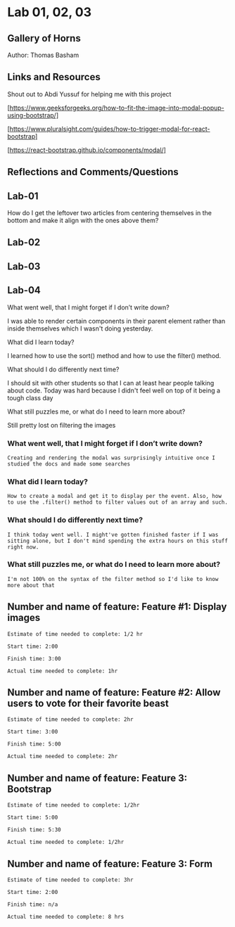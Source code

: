 # Lab 01, 02, 03

## Gallery of Horns

Author: Thomas Basham

## Links and Resources

Shout out to Abdi Yussuf for helping me with this project

[https://www.geeksforgeeks.org/how-to-fit-the-image-into-modal-popup-using-bootstrap/]

[https://www.pluralsight.com/guides/how-to-trigger-modal-for-react-bootstrap]

[https://react-bootstrap.github.io/components/modal/]

## Reflections and Comments/Questions

## Lab-01

How do I get the leftover two articles from centering themselves in the bottom and make it align with the ones above them?

## Lab-02

## Lab-03

## Lab-04

What went well, that I might forget if I don’t write down?

I was able to render certain components in their parent element rather than inside themselves which I wasn't doing yesterday.

What did I learn today?

I learned how to use the sort() method and how to use the filter() method.

What should I do differently next time?

I should sit with other students so that I can at least hear people talking about code. Today was hard because I didn't feel well on top of it being a tough class day

What still puzzles me, or what do I need to learn more about?

Still pretty lost on filtering the images

### What went well, that I might forget if I don’t write down?

    Creating and rendering the modal was surprisingly intuitive once I studied the docs and made some searches

### What did I learn today?

    How to create a modal and get it to display per the event. Also, how to use the .filter() method to filter values out of an array and such.

### What should I do differently next time?

    I think today went well. I might've gotten finished faster if I was sitting alone, but I don't mind spending the extra hours on this stuff right now.

### What still puzzles me, or what do I need to learn more about?

    I'm not 100% on the syntax of the filter method so I'd like to know more about that

## Number and name of feature: Feature #1: Display images

    Estimate of time needed to complete: 1/2 hr

    Start time: 2:00

    Finish time: 3:00

    Actual time needed to complete: 1hr

## Number and name of feature: Feature #2: Allow users to vote for their favorite beast

    Estimate of time needed to complete: 2hr

    Start time: 3:00

    Finish time: 5:00

    Actual time needed to complete: 2hr

## Number and name of feature: Feature 3: Bootstrap

    Estimate of time needed to complete: 1/2hr

    Start time: 5:00

    Finish time: 5:30

    Actual time needed to complete: 1/2hr

## Number and name of feature: Feature 3: Form

    Estimate of time needed to complete: 3hr

    Start time: 2:00

    Finish time: n/a

    Actual time needed to complete: 8 hrs
